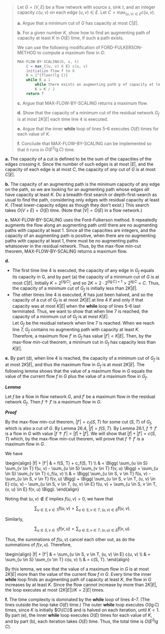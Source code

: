 > Let $G = (V, E)$ be a flow network with source $s$, sink $t$, and an integer capacity $c(u, v)$ on each edge $(u, v) \in E$. Let $C = \max_{(u, v) \in E} c(u, v)$.
> 
> **a.** Argue that a minimum cut of $G$ has capacity at most $C|E|$.
> 
> **b.** For a given number $K$, show how to find an augmenting path of capacity at least $K$ in $O(E)$ time, if such a path exists.
> 
> We can use the following modification of $\text{FORD-FULKERSON-METHOD}$ to compute a maximum flow in $G$:
> 
> ```cpp
> MAX-FLOW-BY-SCALING(G, s, t)
>     C = max_{(u, v) ∈ E} c(u, v)
>     initialize flow f to 0
>     K = 2^{floor(lg C)}
>     while K ≥ 1
>         while there exists an augmenting path p of capacity at least K augment flow f along p
>         K = K / 2
>     return f
> ```
> 
> **c.** Argue that $\text{MAX-FLOW-BY-SCALING}$ returns a maximum flow.
> 
> **d.** Show that the capacity of a minimum cut of the residual network $G_f$ is at most $2K|E|$ each time line 4 is executed.
> 
> **e.** Argue that the inner **while** loop of lines 5–6 executes $O(E)$ times for each value of $K$.
> 
> **f.** Conclude that $\text{MAX-FLOW-BY-SCALING}$ can be implemented so that it runs in $O(E^2\lg C)$ time.

**a.** The capacity of a cut is defined to be the sum of the capacities of the edges crossing it. Since the number of such edges is at most $|E|$, and the capacity of each edge is at most $C$, the capacity of *any* cut of $G$ is at most $C|E|$.

**b.** The capacity of an augmenting path is the minimum capacity of any edge on the path, so we are looking for an augmenting path whose edges _all_ have capacity at least $K$. Do a breadth-first search or depth-first-search as usual to find the path, considering only edges with residual capacity at least $K$. (Treat lower-capacity edges as though they don't exist.) This search takes $O(V + E) = O(E)$ time. (Note that $|V| = O(E)$ in a flow network.)

**c.** $\text{MAX-FLOW-BY-SCALING}$ uses the Ford-Fulkerson method. It repeatedly augments the flow along an augmenting path until there are no augmenting paths with capacity at least $1$. Since all the capacities are integers, and the capacity of an augmenting path is positive, when there are no augmenting paths with capacity at least $1$, there must be no augmenting paths whatsoever in the residual network. Thus, by the max-flow min-cut theorem, $\text{MAX-FLOW-BY-SCALING}$ returns a maximum flow.

**d.** 

- The first time line 4 is executed, the capacity of any edge in $G_f$ equals its capacity in G, and by part (a) the capacity of a minimum cut of $G$ is at most $C|E|$. Initially $K = 2^{\lfloor \lg C \rfloor}$, and so $2K = 2 \cdot 2^{\lfloor \lg C \rfloor + 1} > 2^{\lg C} = C$. Thus, the capacity of a minimum cut of $G_f$ is initially less than $2K|E|$.
- The other times line 4 is executed, $K$ has just been halved, and so the capacity of a cut of $G_f$ is at most $2K|E|$ at line 4 if and only if that capacity was at most $K|E|$ when the **while** loop of lines 5–6 last terminated. Thus, we want to show that when line 7 is reached, the capacity of a minimum cut of $G_f$ is at most $K|E|$.  
    Let $G_f$ be the residual network when line 7 is reached. When we reach line 7, $G_f$ contains no augmenting path with capacity at least $K$. Therefore, a maximum flow $f'$ in $G_f$ has value $|f'| < K|E|$. Then, by the max-flow min-cut theorem, a minimum cut in $G_f$ has capacity less than $K|E|$.

**e.** By part (d), when line 4 is reached, the capacity of a minimum cut of $G_f$ is at most $2K|E|$, and thus the maximum flow in $G_f$ is at most $2K|E|$. The following lemma shows that the value of a maximum flow in $G$ equals the value of the current flow $f$ in $G$ plus the value of a maximum flow in $G_f$.

***Lemma*** 

Let $f$ be a flow in flow network $G$, and $f'$ be a maximum flow in the residual network $G_f$. Then $f \uparrow f'$ is a maximum flow in $G$.

***Proof*** 

By the max-flow min-cut theorem, $|f'| = c_f(S, T)$ for some cut $(S, T)$ of $G_f$, which is also a cut of $G$. By Lemma 26.4, $|f| = f(S, T)$. By Lemma 26.1, $f \uparrow f'$ is a flow in $G$ with value $|f \uparrow f'| = |f| + |f'|$. We will show that $|f| + |f'| = c(S, T)$ which, by the max-flow min-cut theorem, will prove that $f \uparrow f'$ is a maximum flow in $G$.

We have

\begin{align}
|f| + |f'|
    & = f(S, T) + c_f(S, T) \\\\
    & = \Bigg( \sum_{u \in S} \sum_{v \in T} f(u, v) - \sum_{u \in S} \sum_{v \in T} f(v, u) \Bigg) + \sum_{u \in S} \sum_{v \in T} c_f(u, v) \\\\
    & = \Bigg( \sum_{u \in S, v \in T} f(u, v) - \sum_{u \in S, v \in T} f(v, u) \Bigg) + \Bigg( \sum_{u \in S, v \in T, (u, v) \in E} c(u, v) - \sum_{u \in S, v \in T, (u, v) \in E} f(u, v) + \sum_{u \in S, v \in T, (v, u) \in E} f(v, u) \Bigg). 
\end{align}

Noting that $(u, v) \notin E$ implies $f(u, v) = 0$, we have that

$$\sum_{u \in S, v \in T} f(u, v) = \sum_{u \in S, v \in T, (u, v) \in E} f(u, v).$$

Similarly,

$$\sum_{u \in S, v \in T} f(v, u) = \sum_{u \in S, v \in T, (v, u) \in E} f(v, u).$$

Thus, the summations of $f(u, v)$ cancel each other out, as do the summations of $f(v, u)$. Therefore,

\begin{align}
|f| + |f'|
    & = \sum_{u \in S, v \in T, (u, v) \in E} c(u, v) \\\\
    & = \sum_{u \in S} \sum_{v \in T} c(u, v) \\\\
    & = c(S, T).
\end{align}

By this lemma, we see that the value of a maximum flow in $G$ is at most $2K|E|$ more than the value of the current flow $f$ in $G$. Every time the inner **while** loop finds an augmenting path of capacity at least $K$, the flow in $G$ increases by at least $K$. Since the flow cannot increase by more than $2K|E|$, the loop executes at most $(2K|E|) / K = 2|E|$ times.

**f.** The time complexity is dominated by the **while** loop of lines 4–7. (The lines outside the loop take $O(E)$ time.) The outer **while** loop executes $O(\lg C)$ times, since $K$ is initially $O\(C\)$ and is halved on each iteration, until $K < 1$. By part (e), the inner **while** loop executes $O(E)$ times for each value of $K$, and by part (b), each iteration takes $O(E)$ time. Thus, the total time is $O(E^2 \lg C)$.
